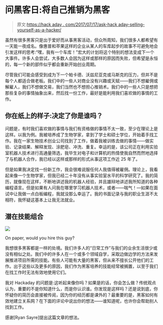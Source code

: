 # 问黑客日:将自己推销为黑客

> 原文:[https://hack aday . com/2017/07/17/ask-hack aday-selling-yourself-as-a-hacker/](https://hackaday.com/2017/07/17/ask-hackaday-selling-yourself-as-a-hacker/)

虽然有很多黑客只是出于爱好而从事黑客活动，但众所周知，我们很多人都希望有一天能一夜成名。像惠普和苹果这样的企业从某人的车库起步的故事不可避免地会引发这样的思考:“嘿，我有一个车库！”宏大的计划将这个特别的想法变成下一个大事件。许多人会尝试，大多数人会因为这样或那样的原因而失败，但希望是永恒的，每一个新的部件似乎都会重新开始创业周期。

尽管我们可能会感受到成为下一个帕卡德、沃兹尼亚克或马斯克的压力，但并不是每个人都适合做老板。我们中的一些人对商业没有兴趣或天赋——我们不想雇佣或解雇人，我们不想做交易，我们当然也不想担心推销术。我们中的一些人只是想把那些复杂的事情抽象出来，然后找一份工作，最好是能利用我们喜欢做的事情的工作。

## 你在纸上的样子:决定了你是谁吗？

问题是，有时我们喜欢做的事情与我们有资格做的事情不太一致，至少在理论上是这样。以我为例。我被培养成了生物学家，拿到了学士和硕士学位，开始着手找工作。我在一家生物技术创业公司找到了工作，做着我被训练去做的事情——做实验、记录结果、解释发现、涂肥皂、冲洗、重复。幸运的是，该公司正在利用实验室机器人技术进行高通量筛选，我毕生对电子和计算机的热情使我自然而然地选择了与机器人合作，我已经以这样或那样的形式从事这项工作近 25 年了。

但是如果我决定找一份新工作，我会很难说服任何人我值得被雇佣。理论上，我看起来像一个生物学家，但我已经二十年没有从事实验室水平的科学研究了。我的简历，就像现在这样，不断地讲述我的机器人经验，并且雄辩地讲述我所知道的各种编程语言。但是如果有人问我在哪里学习机器人技术，或者——喘气！—如果在面试中让我做一点白板编程，我就没那么幸运了。我的书面记录与我的职业生涯不太相符，我怀疑这基本上让我无法就业。

## 潜在技能组合

![](../Images/63c2cea2089e0cbbed292523e863ed2e.png)

On paper, would you hire this guy?

我想很多黑客都是一样的处境。我们许多人的“日常工作”与我们的业余生活很少或没有相似之处。我们中的许多人在一个或多个领域自学，采取边做边学的方法来发展推进项目所需的技能。有些人可能有大量的黑客，但从来不擅长公开他们的工作。出于这些以及更多的原因，我们作为黑客培养的技能经常被搁置，以至于我们在找工作时无法有效地使用它们。

我对 Hackaday 的问题是:这听起来像你吗？如果是的话，你会怎么做？传统观点认为，重要的不是你知道什么，而是你认识谁。你发现是这样吗？还是说到底，你怀疑你的简历会直接被传阅，因为你的经历都是课外的？最重要的是，黑客如何有效地建立关系网？在下面的评论中说出你的想法——谁知道呢，也许你会帮助别人找到工作。

感谢[Ryan Sayre]提出这篇文章的想法。